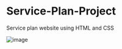 # Service-Plan-Project
 Service plan website using HTML and CSS

![image](https://github.com/YewKheng/Service-Plan-Project/assets/144677450/3fa8af71-7b54-4ab7-bcc8-b31923bbcbfd)
